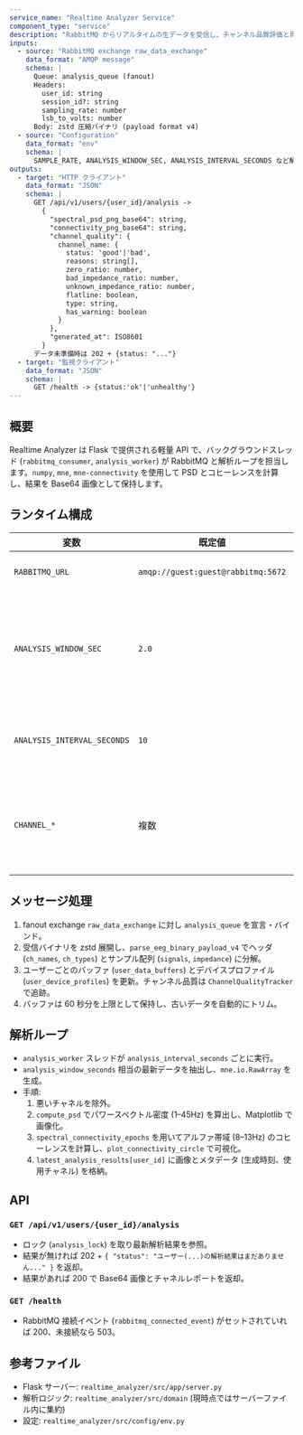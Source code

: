 ```yaml
---
service_name: "Realtime Analyzer Service"
component_type: "service"
description: "RabbitMQ からリアルタイムの生データを受信し、チャンネル品質評価と周波数解析を行いながら最新結果を API で提供する Flask アプリ。"
inputs:
  - source: "RabbitMQ exchange raw_data_exchange"
    data_format: "AMQP message"
    schema: |
      Queue: analysis_queue (fanout)
      Headers:
        user_id: string
        session_id?: string
        sampling_rate: number
        lsb_to_volts: number
      Body: zstd 圧縮バイナリ (payload format v4)
  - source: "Configuration"
    data_format: "env"
    schema: |
      SAMPLE_RATE, ANALYSIS_WINDOW_SEC, ANALYSIS_INTERVAL_SECONDS など解析パラメータ
outputs:
  - target: "HTTP クライアント"
    data_format: "JSON"
    schema: |
      GET /api/v1/users/{user_id}/analysis ->
        {
          "spectral_psd_png_base64": string,
          "connectivity_png_base64": string,
          "channel_quality": {
            channel_name: {
              status: 'good'|'bad',
              reasons: string[],
              zero_ratio: number,
              bad_impedance_ratio: number,
              unknown_impedance_ratio: number,
              flatline: boolean,
              type: string,
              has_warning: boolean
            }
          },
          "generated_at": ISO8601
        }
      データ未準備時は 202 + {status: "..."}
  - target: "監視クライアント"
    data_format: "JSON"
    schema: |
      GET /health -> {status:'ok'|'unhealthy'}
---
```


## 概要

Realtime Analyzer は Flask で提供される軽量 API で、バックグラウンドスレッド (`rabbitmq_consumer`, `analysis_worker`) が RabbitMQ と解析ループを担当します。`numpy`, `mne`, `mne-connectivity` を使用して PSD とコヒーレンスを計算し、結果を Base64 画像として保持します。

## ランタイム構成

| 変数 | 既定値 | 用途 |
| --- | --- | --- |
| `RABBITMQ_URL` | `amqp://guest:guest@rabbitmq:5672` | AMQP 接続。 |
| `ANALYSIS_WINDOW_SEC` | `2.0` | 解析に使用する最新データ時間 (秒)。 |
| `ANALYSIS_INTERVAL_SECONDS` | `10` | 解析ループの実行間隔。 |
| `CHANNEL_*` | 複数 | チャンネル品質判定しきい値。 |

## メッセージ処理

1. fanout exchange `raw_data_exchange` に対し `analysis_queue` を宣言・バインド。
2. 受信バイナリを zstd 展開し、`parse_eeg_binary_payload_v4` でヘッダ (`ch_names`, `ch_types`) とサンプル配列 (`signals`, `impedance`) に分解。
3. ユーザーごとのバッファ (`user_data_buffers`) とデバイスプロファイル (`user_device_profiles`) を更新。チャンネル品質は `ChannelQualityTracker` で追跡。
4. バッファは 60 秒分を上限として保持し、古いデータを自動的にトリム。

## 解析ループ

- `analysis_worker` スレッドが `analysis_interval_seconds` ごとに実行。
- `analysis_window_seconds` 相当の最新データを抽出し、`mne.io.RawArray` を生成。
- 手順:
  1. 悪いチャネルを除外。
  2. `compute_psd` でパワースペクトル密度 (1–45Hz) を算出し、Matplotlib で画像化。
  3. `spectral_connectivity_epochs` を用いてアルファ帯域 (8–13Hz) のコヒーレンスを計算し、`plot_connectivity_circle` で可視化。
  4. `latest_analysis_results[user_id]` に画像とメタデータ (生成時刻、使用チャネル) を格納。

## API

### `GET /api/v1/users/{user_id}/analysis`

- ロック (`analysis_lock`) を取り最新解析結果を参照。
- 結果が無ければ 202 + `{ "status": "ユーザー(...)の解析結果はまだありません..." }` を返却。
- 結果があれば 200 で Base64 画像とチャネルレポートを返却。

### `GET /health`

- RabbitMQ 接続イベント (`rabbitmq_connected_event`) がセットされていれば 200、未接続なら 503。

## 参考ファイル

- Flask サーバー: `realtime_analyzer/src/app/server.py`
- 解析ロジック: `realtime_analyzer/src/domain` (現時点ではサーバーファイル内に集約)
- 設定: `realtime_analyzer/src/config/env.py`
